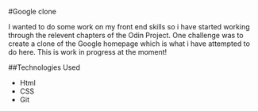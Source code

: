 #Google clone

I wanted to do some work on my front end skills so i have started working through the relevent chapters of the Odin Project. One challenge was to create a clone of the Google homepage which is what i have attempted to do here. This is work in progress at the moment!

##Technologies Used
- Html
- CSS
- Git
